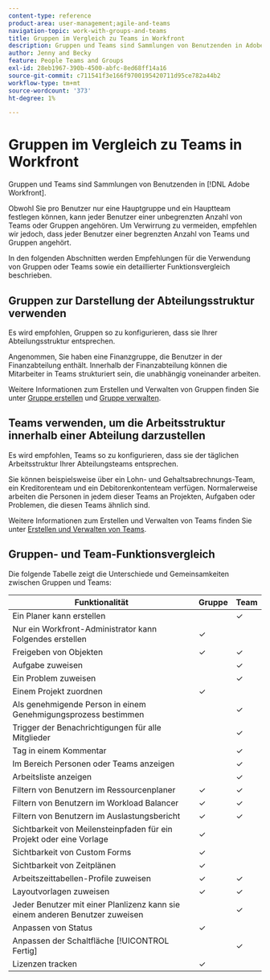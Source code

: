 ```yaml
---
content-type: reference
product-area: user-management;agile-and-teams
navigation-topic: work-with-groups-and-teams
title: Gruppen im Vergleich zu Teams in Workfront
description: Gruppen und Teams sind Sammlungen von Benutzenden in Adobe Workfront. Erfahren Sie mehr über die Unterschiede und Gemeinsamkeiten zwischen Gruppen und Teams.
author: Jenny and Becky
feature: People Teams and Groups
exl-id: 28eb1967-390b-4500-abfc-8ed68ff14a16
source-git-commit: c711541f3e166f9700195420711d95ce782a44b2
workflow-type: tm+mt
source-wordcount: '373'
ht-degree: 1%

---
```


# Gruppen im Vergleich zu Teams in Workfront

<!-- Audited: 12/2023 -->

Gruppen und Teams sind Sammlungen von Benutzenden in [!DNL Adobe Workfront].

Obwohl Sie pro Benutzer nur eine Hauptgruppe und ein Hauptteam festlegen können, kann jeder Benutzer einer unbegrenzten Anzahl von Teams oder Gruppen angehören. Um Verwirrung zu vermeiden, empfehlen wir jedoch, dass jeder Benutzer einer begrenzten Anzahl von Teams und Gruppen angehört.

In den folgenden Abschnitten werden Empfehlungen für die Verwendung von Gruppen oder Teams sowie ein detaillierter Funktionsvergleich beschrieben.

## Gruppen zur Darstellung der Abteilungsstruktur verwenden

Es wird empfohlen, Gruppen so zu konfigurieren, dass sie Ihrer Abteilungsstruktur entsprechen.

Angenommen, Sie haben eine Finanzgruppe, die Benutzer in der Finanzabteilung enthält. Innerhalb der Finanzabteilung können die Mitarbeiter in Teams strukturiert sein, die unabhängig voneinander arbeiten.

Weitere Informationen zum Erstellen und Verwalten von Gruppen finden Sie unter [Gruppe erstellen](../../administration-and-setup/manage-groups/create-and-manage-groups/create-a-group.md) und [Gruppe verwalten](../../administration-and-setup/manage-groups/create-and-manage-groups/manage-a-group.md).

## Teams verwenden, um die Arbeitsstruktur innerhalb einer Abteilung darzustellen

Es wird empfohlen, Teams so zu konfigurieren, dass sie der täglichen Arbeitsstruktur Ihrer Abteilungsteams entsprechen.

Sie können beispielsweise über ein Lohn- und Gehaltsabrechnungs-Team, ein Kreditorenteam und ein Debitorenkontenteam verfügen. Normalerweise arbeiten die Personen in jedem dieser Teams an Projekten, Aufgaben oder Problemen, die diesen Teams ähnlich sind.

Weitere Informationen zum Erstellen und Verwalten von Teams finden Sie unter [Erstellen und Verwalten von Teams](../../people-teams-and-groups/create-and-manage-teams/create-and-mange-teams.md).

## Gruppen- und Team-Funktionsvergleich

Die folgende Tabelle zeigt die Unterschiede und Gemeinsamkeiten zwischen Gruppen und Teams:

| **Funktionalität** | **Gruppe** | **Team** |
|---|---|---|
| Ein Planer kann erstellen |  | ✓ |
| Nur ein Workfront-Administrator kann Folgendes erstellen | ✓ |  |
| Freigeben von Objekten | ✓ | ✓ |
| Aufgabe zuweisen |  | ✓ |
| Ein Problem zuweisen |  | ✓ |
| Einem Projekt zuordnen | ✓ |  |
| Als genehmigende Person in einem Genehmigungsprozess bestimmen |  | ✓ |
| Trigger der Benachrichtigungen für alle Mitglieder |  | ✓ |
| Tag in einem Kommentar |  | ✓ |
| Im Bereich Personen oder Teams anzeigen |  | ✓ |
| Arbeitsliste anzeigen |  | ✓ |
| Filtern von Benutzern im Ressourcenplaner | ✓ | ✓ |
| Filtern von Benutzern im Workload Balancer | ✓ | ✓ |
| Filtern von Benutzern im Auslastungsbericht | ✓ | ✓ |
| Sichtbarkeit von Meilensteinpfaden für ein Projekt oder eine Vorlage | ✓ |  |
| Sichtbarkeit von Custom Forms | ✓ |  |
| Sichtbarkeit von Zeitplänen | ✓ |  |
| Arbeitszeittabellen-Profile zuweisen | ✓ | ✓ |
| Layoutvorlagen zuweisen | ✓ | ✓ |
| Jeder Benutzer mit einer Planlizenz kann sie einem anderen Benutzer zuweisen |  | ✓ |
| Anpassen von Status | ✓ |  |
| Anpassen der Schaltfläche [!UICONTROL Fertig] |  | ✓ |
| Lizenzen tracken | ✓ |  |
